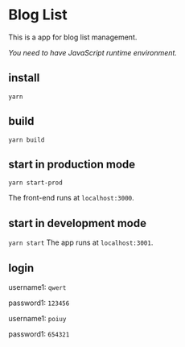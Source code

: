 # Blog List

This is a app for blog list management.

*You need to have JavaScript runtime environment.*

## install

`yarn`

## build

`yarn build`

## start in production mode

`yarn start-prod`

The front-end runs at `localhost:3000`.

## start in development mode

`yarn start`
The app runs at `localhost:3001`.

## login

username1: `qwert`

password1: `123456`

username1: `poiuy`

password1: `654321`

